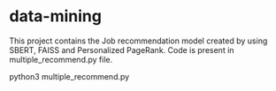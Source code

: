 # data-mining
This project contains the Job recommendation model created by using SBERT, FAISS and Personalized PageRank. 
Code is present in multiple_recommend.py file. 

python3 multiple_recommend.py
